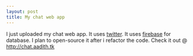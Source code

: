 ```yaml
---
layout: post
title: My chat web app
---
```


I just uploaded my chat web app. It uses [twitter](http://twitter.com). It uses [firebase](http://firebase.com) for database. I plan to open-source it after i refactor the code.
Check it out @ <http://chat.aadith.tk>